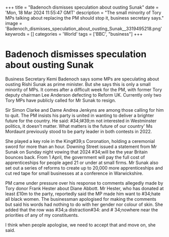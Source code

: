 +++
title = "Badenoch dismisses speculation about ousting Sunak"
date = 'Mon, 18 Mar 2024 11:55:47 GMT'
description = "The small minority of Tory MPs talking about replacing the PM should stop it, business secretary says."
image = 'Badenoch_dismisses_speculation_about_ousting_Sunak__3319495218.png'
keywrods =  []
categories = 'World'
tags = ['BBC', "business"]
+++

# Badenoch dismisses speculation about ousting Sunak

Business Secretary Kemi Badenoch says some MPs are speculating about ousting Rishi Sunak as prime minister.
But she says this is only a small minority of MPs.
It comes after a difficult week for the PM, with former Tory deputy chairman Lee Anderson defecting to Reform UK.
Currently only two Tory MPs have publicly called for Mr Sunak to resign.

Sir Simon Clarke and Dame Andrea Jenkyns are among those calling for him to quit.
The PM insists his party is united in wanting to deliver a brighter future for the country.
He said: <bb>#34;I<bb>#39;m not interested in Westminster politics, it doesn't matter.
What matters is the future of our country' Ms Mordaunt previously stood to be party leader in both contests in 2022.

She played a key role in the King<bb>#39;s Coronation, holding a ceremonial sword for more than an hour.
Downing Street issued a statement from Mr Sunak on Sunday night vowing that 2024 <bb>#34;will be the year Britain bounces back.
From 1 April, the government will pay the full cost of apprenticeships for people aged 21 or under at small firms.
Mr Sunak also set out a series of reforms to create up to 20,000 more apprenticeships and cut red tape for small businesses at a conference in Warwickshire.

PM came under pressure over his response to comments allegedly made by Tory donor Frank Hester about Diane Abbott.
Mr Hester, who has donated at least £10m to the party, reportedly said the MP made him want to <bb>#34;hate all black women.
The businessman apologised for making the comments but said his words had nothing to do with her gender nor colour of skin.
She added that the row was <bb>#34;a distraction<bb>#34: and <bb># 34;nowhere near the priorities of any of my constituents.

I think when people apologise, we need to accept that and move on, she said.


